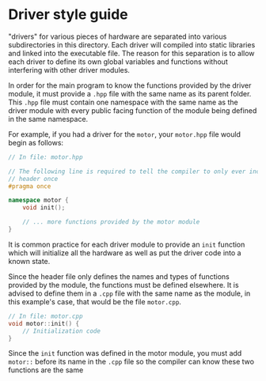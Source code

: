 # Driver style guide

"drivers" for various pieces of hardware are separated into various subdirectories
in this directory. Each driver will compiled into static libraries and linked into
the executable file. The reason for this separation is to allow each driver to define
its own global variables and functions without interfering with other driver modules.

In order for the main program to know the functions provided by the driver module,
it must provide a `.hpp` file with the same name as its parent folder. This `.hpp`
file must contain one namespace with the same name as the driver module with
every public facing function of the module being defined in the same namespace.

For example, if you had a driver for the `motor`, your `motor.hpp` file would begin
as follows:

```cpp
// In file: motor.hpp

// The following line is required to tell the compiler to only ever include this
// header once
#pragma once

namespace motor {
    void init();

    // ... more functions provided by the motor module
}
```

It is common practice for each driver module to provide an `init` function which
will initialize all the hardware as well as put the driver code into a known state.

Since the header file only defines the names and types of functions provided by
the module, the functions must be defined elsewhere. It is advised to define them
in a `.cpp` file with the same name as the module, in this example's case, that
would be the file `motor.cpp`.

```cpp
// In file: motor.cpp
void motor::init() {
    // Initialization code
}
```

Since the `init` function was defined in the motor module, you must add `motor::`
before its name in the `.cpp` file so the compiler can know these two functions are
the same
